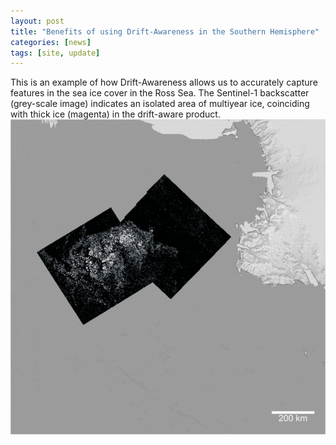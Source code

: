 ```yaml
---
layout: post
title: "Benefits of using Drift-Awareness in the Southern Hemisphere"
categories: [news]
tags: [site, update]
---
```


This is an example of how Drift-Awareness allows us to accurately capture features in the sea ice cover in the Ross Sea. The Sentinel-1 backscatter (grey-scale image) indicates an isolated area of multiyear ice, coinciding with thick ice (magenta) in the drift-aware product.    
![SO-SIMBA animation](/assets/img/DA-SIT_SO.gif)
